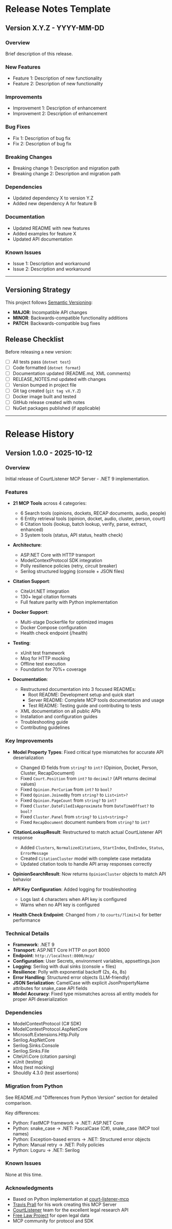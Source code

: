 # Release Notes Template

## Version X.Y.Z - YYYY-MM-DD

### Overview

Brief description of this release.

### New Features

- Feature 1: Description of new functionality
- Feature 2: Description of new functionality

### Improvements

- Improvement 1: Description of enhancement
- Improvement 2: Description of enhancement

### Bug Fixes

- Fix 1: Description of bug fix
- Fix 2: Description of bug fix

### Breaking Changes

- Breaking change 1: Description and migration path
- Breaking change 2: Description and migration path

### Dependencies

- Updated dependency X to version Y.Z
- Added new dependency A for feature B

### Documentation

- Updated README with new features
- Added examples for feature X
- Updated API documentation

### Known Issues

- Issue 1: Description and workaround
- Issue 2: Description and workaround

---

## Versioning Strategy

This project follows [Semantic Versioning](https://semver.org/):

- **MAJOR**: Incompatible API changes
- **MINOR**: Backwards-compatible functionality additions
- **PATCH**: Backwards-compatible bug fixes

## Release Checklist

Before releasing a new version:

- [ ] All tests pass (`dotnet test`)
- [ ] Code formatted (`dotnet format`)
- [ ] Documentation updated (README.md, XML comments)
- [ ] RELEASE_NOTES.md updated with changes
- [ ] Version bumped in project file
- [ ] Git tag created (`git tag vX.Y.Z`)
- [ ] Docker image built and tested
- [ ] GitHub release created with notes
- [ ] NuGet packages published (if applicable)

---

# Release History

## Version 1.0.0 - 2025-10-12

### Overview

Initial release of CourtListener MCP Server - .NET 9 implementation.

### Features

- **21 MCP Tools** across 4 categories:
  - 6 Search tools (opinions, dockets, RECAP documents, audio, people)
  - 6 Entity retrieval tools (opinion, docket, audio, cluster, person, court)
  - 6 Citation tools (lookup, batch lookup, verify, parse, extract, enhanced)
  - 3 System tools (status, API status, health check)

- **Architecture**:
  - ASP.NET Core with HTTP transport
  - ModelContextProtocol SDK integration
  - Polly resilience policies (retry, circuit breaker)
  - Serilog structured logging (console + JSON files)

- **Citation Support**:
  - CiteUrl.NET integration
  - 130+ legal citation formats
  - Full feature parity with Python implementation

- **Docker Support**:
  - Multi-stage Dockerfile for optimized images
  - Docker Compose configuration
  - Health check endpoint (/health)

- **Testing**:
  - xUnit test framework
  - Moq for HTTP mocking
  - Offline test execution
  - Foundation for 70%+ coverage

- **Documentation**:
  - Restructured documentation into 3 focused READMEs:
    - Root README: Development setup and quick start
    - Server README: Complete MCP tools documentation and usage
    - Test README: Testing guide and contributing to tests
  - XML documentation on all public APIs
  - Installation and configuration guides
  - Troubleshooting guide
  - Contributing guidelines

### Key Improvements

- **Model Property Types**: Fixed critical type mismatches for accurate API deserialization
  - Changed ID fields from `string?` to `int?` (Opinion, Docket, Person, Cluster, RecapDocument)
  - Fixed `Court.Position` from `int?` to `decimal?` (API returns decimal values)
  - Fixed `Opinion.PerCuriam` from `int?` to `bool?`
  - Fixed `Opinion.JoinedBy` from `string?` to `List<int>?`
  - Fixed `Opinion.PageCount` from `string?` to `int?`
  - Fixed `Cluster.DateFiledIsApproximate` from `DateTimeOffset?` to `bool?`
  - Fixed `Cluster.Panel` from `string?` to `List<string>?`
  - Fixed `RecapDocument` document numbers from `string?` to `int?`

- **CitationLookupResult**: Restructured to match actual CourtListener API response
  - Added `Clusters`, `NormalizedCitations`, `StartIndex`, `EndIndex`, `Status`, `ErrorMessage`
  - Created `CitationCluster` model with complete case metadata
  - Updated citation tools to handle API array responses correctly

- **OpinionSearchResult**: Now returns `OpinionCluster` objects to match API behavior

- **API Key Configuration**: Added logging for troubleshooting
  - Logs last 4 characters when API key is configured
  - Warns when no API key is configured

- **Health Check Endpoint**: Changed from `/` to `courts/?limit=1` for better performance

### Technical Details

- **Framework**: .NET 9
- **Transport**: ASP.NET Core HTTP on port 8000
- **Endpoint**: `http://localhost:8000/mcp/`
- **Configuration**: User Secrets, environment variables, appsettings.json
- **Logging**: Serilog with dual sinks (console + files)
- **Resilience**: Polly with exponential backoff (2s, 4s, 8s)
- **Error Handling**: Structured error objects (LLM-friendly)
- **JSON Serialization**: CamelCase with explicit JsonPropertyName attributes for snake_case API fields
- **Model Accuracy**: Fixed type mismatches across all entity models for proper API deserialization

### Dependencies

- ModelContextProtocol (C# SDK)
- ModelContextProtocol.AspNetCore
- Microsoft.Extensions.Http.Polly
- Serilog.AspNetCore
- Serilog.Sinks.Console
- Serilog.Sinks.File
- CiteUrl.Core (citation parsing)
- xUnit (testing)
- Moq (test mocking)
- Shouldly 4.3.0 (test assertions)

### Migration from Python

See README.md "Differences from Python Version" section for detailed comparison.

Key differences:

- Python: FastMCP framework → .NET: ASP.NET Core
- Python: snake_case → .NET: PascalCase (C#), snake_case (MCP tool names)
- Python: Exception-based errors → .NET: Structured error objects
- Python: Manual retry → .NET: Polly policies
- Python: Loguru → .NET: Serilog

### Known Issues

None at this time.

### Acknowledgments

- Based on Python implementation at [court-listener-mcp](https://github.com/Travis-Prall/court-listener-mcp)
- [Travis Prall](https://github.com/Travis-Prall) for his work creating this MCP Server
- [CourtListener](https://www.courtlistener.com/) team for the excellent legal research API
- [Free Law Project](https://free.law/) for open legal data
- MCP community for protocol and SDK
